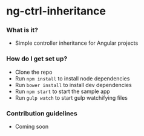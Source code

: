 # ng-ctrl-inheritance #

### What is it? ###

* Simple controller inheritance for Angular projects

### How do I get set up? ###

* Clone the repo
* Run `npm install` to install node dependencies
* Run `bower install` to install dev dependencies
* Run `npm start` to start the sample app
* Run `gulp watch` to start gulp watchifying files

### Contribution guidelines ###

* Coming soon

